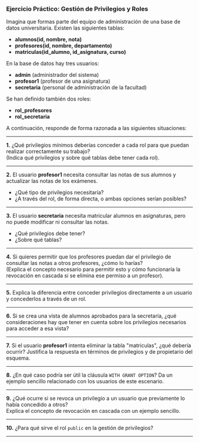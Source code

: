 ### Ejercicio Práctico: Gestión de Privilegios y Roles

Imagina que formas parte del equipo de administración de una base de datos universitaria. Existen las siguientes tablas:

- **alumnos(id, nombre, nota)**
- **profesores(id, nombre, departamento)**
- **matriculas(id_alumno, id_asignatura, curso)**

En la base de datos hay tres usuarios:  
- **admin** (administrador del sistema)
- **profesor1** (profesor de una asignatura)
- **secretaria** (personal de administración de la facultad)

Se han definido también dos roles:
- **rol_profesores**
- **rol_secretaria**

A continuación, responde de forma razonada a las siguientes situaciones:

---

**1.** ¿Qué privilegios mínimos deberías conceder a cada rol para que puedan realizar correctamente su trabajo?  
(Indica qué privilegios y sobre qué tablas debe tener cada rol).

---

**2.** El usuario **profesor1** necesita consultar las notas de sus alumnos y actualizar las notas de los exámenes.  
- ¿Qué tipo de privilegios necesitaría?  
- ¿A través del rol, de forma directa, o ambas opciones serían posibles?

---

**3.** El usuario **secretaria** necesita matricular alumnos en asignaturas, pero no puede modificar ni consultar las notas.  
- ¿Qué privilegios debe tener?  
- ¿Sobre qué tablas?

---

**4.** Si quieres permitir que los profesores puedan dar el privilegio de consultar las notas a otros profesores, ¿cómo lo harías?  
(Explica el concepto necesario para permitir esto y cómo funcionaría la revocación en cascada si se elimina ese permiso a un profesor).

---

**5.** Explica la diferencia entre conceder privilegios directamente a un usuario y concederlos a través de un rol.

---

**6.** Si se crea una vista de alumnos aprobados para la secretaría, ¿qué consideraciones hay que tener en cuenta sobre los privilegios necesarios para acceder a esa vista?

---

**7.** Si el usuario **profesor1** intenta eliminar la tabla "matriculas", ¿qué debería ocurrir? Justifica la respuesta en términos de privilegios y de propietario del esquema.

---

**8.** ¿En qué caso podría ser útil la cláusula `WITH GRANT OPTION`? Da un ejemplo sencillo relacionado con los usuarios de este escenario.

---

**9.** ¿Qué ocurre si se revoca un privilegio a un usuario que previamente lo había concedido a otros?  
Explica el concepto de revocación en cascada con un ejemplo sencillo.

---

**10.** ¿Para qué sirve el rol `public` en la gestión de privilegios?

---
